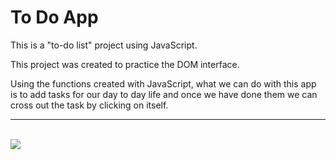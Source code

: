 # To Do App

This is a "to-do list" project using JavaScript.

This project was created to practice the DOM interface.

Using the functions created with JavaScript, what we can do with this app is to add tasks for our day to day life and once we have done them we can cross out the task by clicking on itself.
<hr><br>
<img src="https://user-images.githubusercontent.com/107125191/185484573-c2981bbb-1c6a-4bf6-a64d-c6bc42127bed.png">
